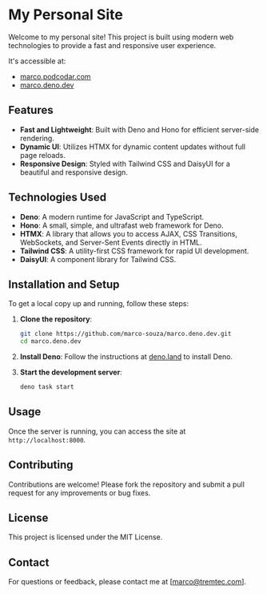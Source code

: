 # My Personal Site

Welcome to my personal site! This project is built using modern web technologies to provide a fast and responsive user experience.

It's accessible at:
- [marco.podcodar.com](https://marco.deno.dev)
- [marco.deno.dev](https://marco.deno.dev)

## Features

- **Fast and Lightweight**: Built with Deno and Hono for efficient server-side rendering.
- **Dynamic UI**: Utilizes HTMX for dynamic content updates without full page reloads.
- **Responsive Design**: Styled with Tailwind CSS and DaisyUI for a beautiful and responsive design.

## Technologies Used

- **Deno**: A modern runtime for JavaScript and TypeScript.
- **Hono**: A small, simple, and ultrafast web framework for Deno.
- **HTMX**: A library that allows you to access AJAX, CSS Transitions, WebSockets, and Server-Sent Events directly in HTML.
- **Tailwind CSS**: A utility-first CSS framework for rapid UI development.
- **DaisyUI**: A component library for Tailwind CSS.

## Installation and Setup

To get a local copy up and running, follow these steps:

1. **Clone the repository**:
   ```bash
   git clone https://github.com/marco-souza/marco.deno.dev.git
   cd marco.deno.dev
   ```

2. **Install Deno**: Follow the instructions at [deno.land](https://deno.land/#installation) to install Deno.

3. **Start the development server**:
   ```bash
   deno task start
   ```

## Usage

Once the server is running, you can access the site at `http://localhost:8000`.

## Contributing

Contributions are welcome! Please fork the repository and submit a pull request for any improvements or bug fixes.

## License

This project is licensed under the MIT License.

## Contact

For questions or feedback, please contact me at [marco@tremtec.com].

